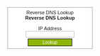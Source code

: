 <div style="text-align:center">
	<form action="https://www.ipaddressguide.com/dns-lookup" method="post">
		<p style="background:#fff;border:1px solid #99A8AE;width:180px;padding:5px 5px 5px 5px;font-size:11px;font-family:'Trebuchet MS',Arial,Sans-serif;">
			<a href="https://www.ipaddressguide.com" target="_blank"><img src="https://www.ipaddressguide.com/images/ipaddressguide.png" alt="Reverse DNS Lookup IPv4 Address | IPAddressGuide" border="0" width="120" height="12" /></a><br />
			<b>Reverse DNS Lookup</b><br /><br />
			<label>IP Address</label><br />
			<input type="text" name="ip" value="" style="border:solid 1px #C0C0C0;font-size:9px;width:110px;" /><br />
			<input type="submit" value="Lookup" style="width:100px;font-size:10px;margin-top:3px;padding:2px 3px;color:#FFF;background:#8EB50C;border-width:1px;border-style:solid;">
		</p>
	</form>
</div>
